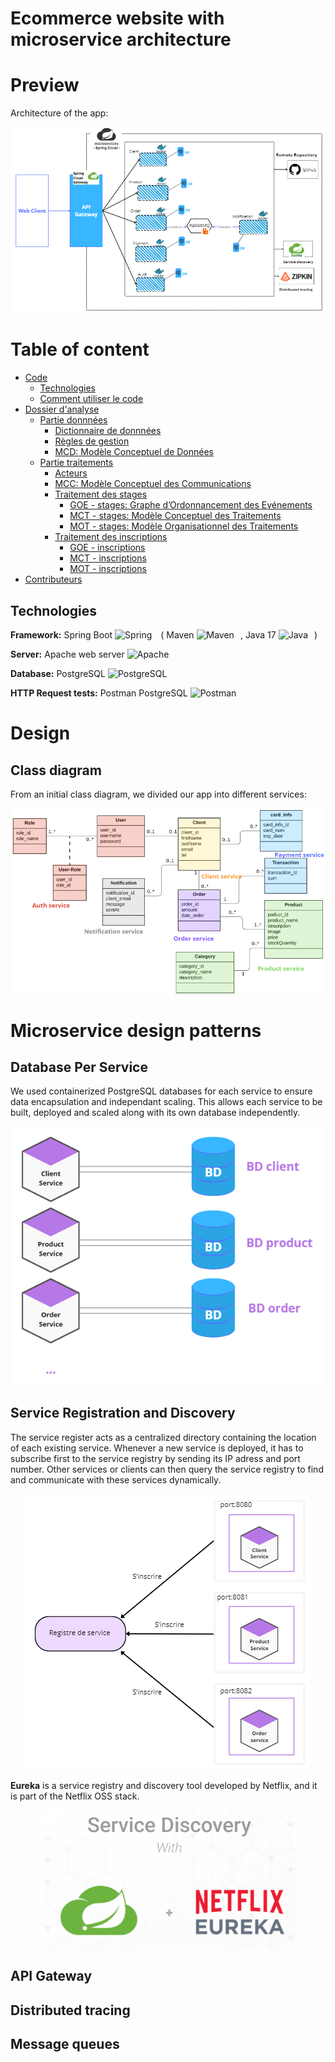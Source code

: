 # Ecommerce website with microservice architecture

# Preview

Architecture of the app:

<p align="center">
    <img src="assets/architecture_ecommerce.png" alt="Microservice architecture"/>
</p>

# Table of content

- [Code](#code)
  - [Technologies](#technologies) 
  - [Comment utiliser le code](#comment-utiliser-le-code)
- [Dossier d'analyse](#dossier-danalyse)
  - [Partie donnnées](#partie-donnnées)
    - [Dictionnaire de donnnées](#dictionnaire-de-donnnées)
    - [Règles de gestion](#règles-de-gestion)
    - [MCD: Modèle Conceptuel de Données](#mcd-modèle-conceptuel-de-données)
  - [Partie traitements](#partie-traitements)
    - [Acteurs](#acteurs)
    - [MCC: Modèle Conceptuel des Communications](#mcc-modèle-conceptuel-des-communications)
    - [Traitement des stages](#traitement-des-stages)
      - [GOE - stages: Graphe d’Ordonnancement des Evénements](#goe---stages-graphe-dordonnancement-des-evénements)
      - [MCT - stages: Modèle Conceptuel des Traitements](#mct---stages-modèle-conceptuel-des-traitements)
      - [MOT - stages: Modèle Organisationnel des Traitements](#mot---stages-modèle-organisationnel-des-traitements)
    - [Traitement des inscriptions](#traitement-des-inscriptions)
      - [GOE - inscriptions](#goe---inscriptions)
      - [MCT - inscriptions](#mct---inscriptions)
      - [MOT - inscriptions](#mot---inscriptions)
- [Contributeurs](#contributeurs)

## Technologies

**Framework:** Spring Boot <img alt="Spring" width="30px" style="padding-right:10px;" src="https://cdn.jsdelivr.net/gh/devicons/devicon@latest/icons/spring/spring-original.svg" /> (
  Maven <img alt="Maven" width="30px" style="padding-right:10px;" src="https://cdn.jsdelivr.net/gh/devicons/devicon@latest/icons/maven/maven-original.svg" />,
  Java 17 <img alt="Java" width="30px" style="padding-right:10px;" src="https://cdn.jsdelivr.net/gh/devicons/devicon@latest/icons/java/java-original.svg" />)

**Server:** Apache web server <img alt="Apache" width="30px" style="padding-right:10px;" src="https://cdn.jsdelivr.net/gh/devicons/devicon@latest/icons/apache/apache-original.svg" />

**Database:** PostgreSQL <img alt="PostgreSQL" width="30px" style="padding-right:10px;" src="https://cdn.jsdelivr.net/gh/devicons/devicon@latest/icons/postgresql/postgresql-original.svg" />

**HTTP Request tests:** Postman PostgreSQL <img alt="Postman" width="30px" style="padding-right:10px;" src="https://cdn.jsdelivr.net/gh/devicons/devicon@latest/icons/postman/postman-original.svg" />

# Design

## Class diagram

From an initial class diagram, we divided our app into different services:

<p align="center">
    <img src="assets/diag_class_decomposition.png" alt="Class diagram"/>
</p>

# Microservice design patterns

## Database Per Service

We used containerized PostgreSQL databases for each service to ensure data encapsulation and independant scaling. This allows each service to be built, deployed and scaled along with its own database independently. 

<p align="center">
    <img src="assets/database_per_service.png" alt="Database per service illustration"/>
</p>

## Service Registration and Discovery

The service register acts as a centralized directory containing the location of each existing service. Whenever a new service is deployed, it has to subscribe first to the service registry by sending its IP adress and port number. Other services or clients can then query the service registry to find and communicate with these services dynamically.

<p align="center">
    <img src="assets/service_registry.png" alt="Service registry"/>
</p>

**Eureka** is a service registry and discovery tool developed by Netflix, and it is part of the Netflix OSS stack. 

<p align="center">
    <img src="assets/eureka.png" alt="Netflix Eureka"/>
</p>

## API Gateway

## Distributed tracing

## Message queues
